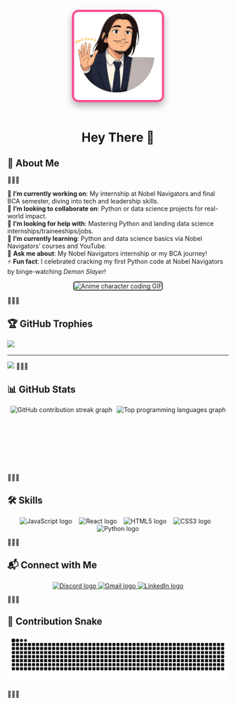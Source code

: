 ##
<div align="center" style="padding: 20px;">
  <img 
    height="200" 
    src=".github/workflows/ii.png" 
    style="
      border: 5px solid #ff4d94; 
      border-radius: 15px; 
      box-shadow: 0 8px 16px rgba(0, 0, 0, 0.3); 
      transition: transform 0.3s ease, box-shadow 0.3s ease;
    "
    onmouseover="this.style.transform='scale(1.1)'; this.style.box-shadow='0 12px 24px rgba(0, 0, 0, 0.4)'"
    onmouseout="this.style.transform='scale(1)'; this.style.box-shadow='0 8px 16px rgba(0, 0, 0, 0.3)'"
  />
</div>

<h1 align="center">Hey There 👋</h1>

## 💫 About Me
🌟🌟🌟

🔭 **I’m currently working on**: My internship at Nobel Navigators and final BCA semester, diving into tech and leadership skills.  
👯 **I’m looking to collaborate on**: Python or data science projects for real-world impact.  
🤝 **I’m looking for help with**: Mastering Python and landing data science internships/traineeships/jobs.  
🌱 **I’m currently learning**: Python and data science basics via Nobel Navigators’ courses and YouTube.  
💬 **Ask me about**: My Nobel Navigators internship or my BCA journey!  
⚡ **Fun fact**: I celebrated cracking my first Python code at Nobel Navigators by binge-watching *Demon Slayer*!  

<div align="center">
  <div align="center">
  <img src="https://media3.giphy.com/media/h408T6Y5GfmXBKW62l/giphy.gif" height="150" alt="Anime character coding GIF" style="border: 2px solid #444; border-radius: 5px;" />
</div>
</div>

🌟🌟🌟
## 🏆 GitHub Trophies
![](https://github-profile-trophy.vercel.app/?username=potat0ka&theme=radical&no-frame=false&no-bg=true&margin-w=4)

---
[![](https://visitcount.itsvg.in/api?id=potat0ka&icon=0&color=0)](https://visitcount.itsvg.in)
🌟🌟🌟
## 📊 GitHub Stats
<div style="display: flex; justify-content: center; flex-wrap: wrap; gap: 10px;">
  <img src="https://streak-stats.demolab.com?user=potat0ka&locale=en&mode=daily&theme=dracula&hide_border=false&border_radius=5" height="140" alt="GitHub contribution streak graph" />
  <img src="https://github-readme-stats.vercel.app/api/top-langs?username=potat0ka&locale=en&hide_title=false&layout=compact&card_width=320&langs_count=6&theme=dracula&hide_border=false" height="140" alt="Top programming languages graph" />
</div>

🌟🌟🌟

## 🛠️ Skills
<div align="center">
  <img src="https://cdn.jsdelivr.net/gh/devicons/devicon/icons/javascript/javascript-original.svg" height="30" alt="JavaScript logo" />
  <img width="8" />
  <img src="https://cdn.jsdelivr.net/gh/devicons/devicon/icons/react/react-original.svg" height="30" alt="React logo" />
  <img width="8" />
  <img src="https://cdn.jsdelivr.net/gh/devicons/devicon/icons/html5/html5-original.svg" height="30" alt="HTML5 logo" />
  <img width="8" />
  <img src="https://cdn.jsdelivr.net/gh/devicons/devicon/icons/css3/css3-original.svg" height="30" alt="CSS3 logo" />
  <img width="8" />
  <img src="https://cdn.jsdelivr.net/gh/devicons/devicon/icons/python/python-original.svg" height="30" alt="Python logo" />
</div>

🌟🌟🌟

## 📬 Connect with Me
<div align="center">
  <a href="https://discord.com/users/287291322086457344" target="_blank">
    <img src="https://img.shields.io/static/v1?message=Discord&logo=discord&label=&color=7289DA&logoColor=white&style=for-the-badge" height="35" alt="Discord logo" />
  </a>
  <a href="https://mail.google.com/mail/?view=cm&fs=1&to=Bige.stha@gmail.com" target="_blank">
    <img src="https://img.shields.io/static/v1?message=Gmail&logo=gmail&label=&color=D14836&logoColor=white&style=for-the-badge" height="35" alt="Gmail logo" />
  </a>
  <a href="https://www.linkedin.com/in/bigendrashrestha/" target="_blank">
    <img src="https://img.shields.io/static/v1?message=LinkedIn&logo=linkedin&label=&color=0077B5&logoColor=white&style=for-the-badge" height="35" alt="LinkedIn logo" />
  </a>
</div>

🌟🌟🌟

## 🐍 Contribution Snake
<div align="center">
  <picture>
    <source media="(prefers-color-scheme: dark)" srcset="https://raw.githubusercontent.com/potat0ka/potat0ka/output/github-snake-dark.svg" />
    <source media="(prefers-color-scheme: light)" srcset="https://raw.githubusercontent.com/potat0ka/potat0ka/output/github-snake.svg" />
    <img alt="GitHub contribution snake animation" src="https://raw.githubusercontent.com/potat0ka/potat0ka/output/github-snake.svg" onerror="this.src='https://via.placeholder.com/150?text=Snake+Animation+Unavailable';" />
  </picture>
</div>

🌟🌟🌟
